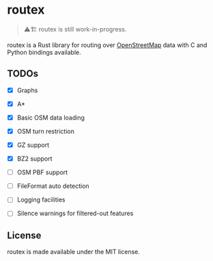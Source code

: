 # routex

> ⚠️🏗️ routex is still work-in-progress.

routex is a Rust library for routing over [OpenStreetMap](https://openstreetmap.org) data
with C and Python bindings available.


## TODOs

- [x] Graphs
- [x] A*
- [x] Basic OSM data loading
- [x] OSM turn restriction
- [x] GZ support
- [x] BZ2 support
- [ ] OSM PBF support
- [ ] FileFormat auto detection
- [ ] Logging facilities
- [ ] Silence warnings for filtered-out features


## License

routex is made available under the MIT license.
